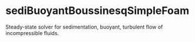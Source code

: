 # sediBuoyantBoussinesqSimpleFoam
Steady-state solver for sedimentation, buoyant, turbulent flow of incompressible fluids.
